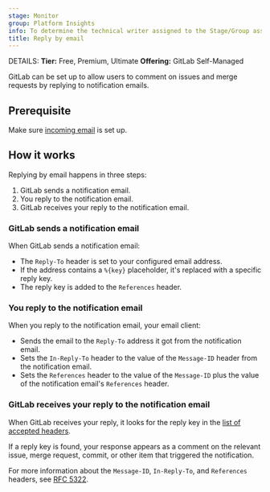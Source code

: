 ```yaml
---
stage: Monitor
group: Platform Insights
info: To determine the technical writer assigned to the Stage/Group associated with this page, see https://handbook.gitlab.com/handbook/product/ux/technical-writing/#assignments
title: Reply by email
---
```


DETAILS:
**Tier:** Free, Premium, Ultimate
**Offering:** GitLab Self-Managed

GitLab can be set up to allow users to comment on issues and merge requests by
replying to notification emails.

## Prerequisite

Make sure [incoming email](incoming_email.md) is set up.

## How it works

Replying by email happens in three steps:

1. GitLab sends a notification email.
1. You reply to the notification email.
1. GitLab receives your reply to the notification email.

### GitLab sends a notification email

When GitLab sends a notification email:

- The `Reply-To` header is set to your configured email address.
- If the address contains a `%{key}` placeholder, it's replaced with a specific reply key.
- The reply key is added to the `References` header.

### You reply to the notification email

When you reply to the notification email, your email client:

- Sends the email to the `Reply-To` address it got from the notification email.
- Sets the `In-Reply-To` header to the value of the `Message-ID` header from the
  notification email.
- Sets the `References` header to the value of the `Message-ID` plus the value of
  the notification email's `References` header.

### GitLab receives your reply to the notification email

When GitLab receives your reply, it looks for the reply key in the
[list of accepted headers](incoming_email.md#accepted-headers).

If a reply key is found, your response appears as a comment on the relevant issue,
merge request, commit, or other item that triggered the notification.

For more information about the `Message-ID`, `In-Reply-To`, and `References` headers,
see [RFC 5322](https://www.rfc-editor.org/rfc/rfc5322#section-3.6.4).
